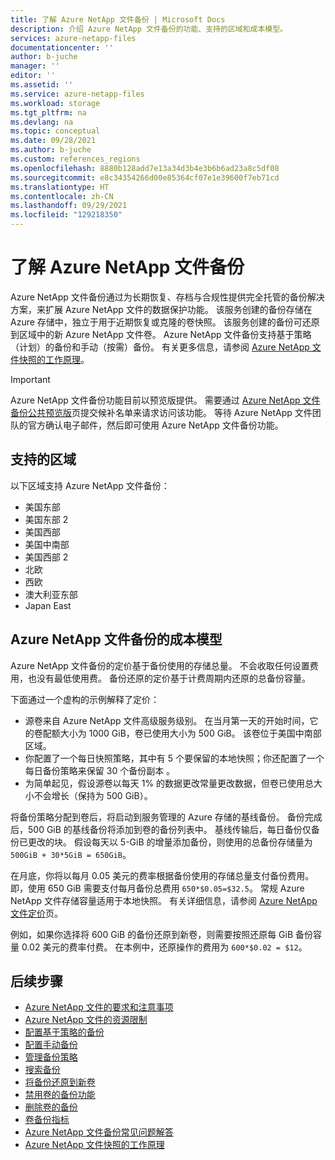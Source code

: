 ```yaml
---
title: 了解 Azure NetApp 文件备份 | Microsoft Docs
description: 介绍 Azure NetApp 文件备份的功能、支持的区域和成本模型。
services: azure-netapp-files
documentationcenter: ''
author: b-juche
manager: ''
editor: ''
ms.assetid: ''
ms.service: azure-netapp-files
ms.workload: storage
ms.tgt_pltfrm: na
ms.devlang: na
ms.topic: conceptual
ms.date: 09/28/2021
ms.author: b-juche
ms.custom: references_regions
ms.openlocfilehash: 8880b128add7e13a34d3b4e3b6b6ad23a8c5df08
ms.sourcegitcommit: e8c34354266d00e85364cf07e1e39600f7eb71cd
ms.translationtype: HT
ms.contentlocale: zh-CN
ms.lasthandoff: 09/29/2021
ms.locfileid: "129218350"
---
```

# <a name="understand-azure-netapp-files-backup"></a>了解 Azure NetApp 文件备份

Azure NetApp 文件备份通过为长期恢复、存档与合规性提供完全托管的备份解决方案，来扩展 Azure NetApp 文件的数据保护功能。 该服务创建的备份存储在 Azure 存储中，独立于用于近期恢复或克隆的卷快照。 该服务创建的备份可还原到区域中的新 Azure NetApp 文件卷。 Azure NetApp 文件备份支持基于策略（计划）的备份和手动（按需）备份。 有关更多信息，请参阅 [Azure NetApp 文件快照的工作原理](snapshots-introduction.md)。

> [!IMPORTANT]
> Azure NetApp 文件备份功能目前以预览版提供。 需要通过 [Azure NetApp 文件备份公共预览版](https://aka.ms/anfbackuppreviewsignup)页提交候补名单来请求访问该功能。 等待 Azure NetApp 文件团队的官方确认电子邮件，然后即可使用 Azure NetApp 文件备份功能。

## <a name="supported-regions"></a>支持的区域 

以下区域支持 Azure NetApp 文件备份：   

* 美国东部
* 美国东部 2
* 美国西部 
* 美国中南部
* 美国西部 2
* 北欧 
* 西欧
* 澳大利亚东部
* Japan East

## <a name="cost-model-for-azure-netapp-files-backup"></a>Azure NetApp 文件备份的成本模型

Azure NetApp 文件备份的定价基于备份使用的存储总量。 不会收取任何设置费用，也没有最低使用费。 备份还原的定价基于计费周期内还原的总备份容量。

下面通过一个虚构的示例解释了定价：

* 源卷来自 Azure NetApp 文件高级服务级别。 在当月第一天的开始时间，它的卷配额大小为 1000 GiB，卷已使用大小为 500 GiB。 该卷位于美国中南部区域。
* 你配置了一个每日快照策略，其中有 5 个要保留的本地快照；你还配置了一个每日备份策略来保留 30 个备份副本 。
* 为简单起见，假设源卷以每天 1% 的数据更改常量更改数据，但卷已使用总大小不会增长（保持为 500 GiB）。

将备份策略分配到卷后，将启动到服务管理的 Azure 存储的基线备份。 备份完成后，500 GiB 的基线备份将添加到卷的备份列表中。 基线传输后，每日备份仅备份已更改的块。 假设每天以 5-GiB 的增量添加备份，则使用的总备份存储量为 `500GiB + 30*5GiB = 650GiB`。

在月底，你将以每月 0.05 美元的费率根据备份使用的存储总量支付备份费用。  即，使用 650 GiB 需要支付每月备份总费用 `650*$0.05=$32.5`。 常规 Azure NetApp 文件存储容量适用于本地快照。 有关详细信息，请参阅 [Azure NetApp 文件定价](https://azure.microsoft.com/pricing/details/netapp/)页。

例如，如果你选择将 600 GiB 的备份还原到新卷，则需要按照还原每 GiB 备份容量 0.02 美元的费率付费。 在本例中，还原操作的费用为 `600*$0.02 = $12`。 

## <a name="next-steps"></a>后续步骤

* [Azure NetApp 文件的要求和注意事项](backup-requirements-considerations.md)
* [Azure NetApp 文件的资源限制](azure-netapp-files-resource-limits.md)
* [配置基于策略的备份](backup-configure-policy-based.md)
* [配置手动备份](backup-configure-manual.md)
* [管理备份策略](backup-manage-policies.md)
* [搜索备份](backup-search.md)
* [将备份还原到新卷](backup-restore-new-volume.md)
* [禁用卷的备份功能](backup-disable.md)
* [删除卷的备份](backup-delete.md)
* [卷备份指标](azure-netapp-files-metrics.md#volume-backup-metrics)
* [Azure NetApp 文件备份常见问题解答](azure-netapp-files-faqs.md#azure-netapp-files-backup-faqs)
* [Azure NetApp 文件快照的工作原理](snapshots-introduction.md)
